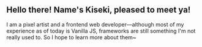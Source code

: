 <!--
**KisekiMiracle/KisekiMiracle** is a ✨ _special_ ✨ repository because its `README.md` (this file) appears on your GitHub profile.

Here are some ideas to get you started:

- 🔭 I’m currently working on ...
- 🌱 I’m currently learning ...
- 👯 I’m looking to collaborate on ...
- 🤔 I’m looking for help with ...
- 💬 Ask me about ...
- 📫 How to reach me: ...
- 😄 Pronouns: ...
- ⚡ Fun fact: ...
-->

## Hello there! Name's Kiseki, pleased to meet ya!

I am a pixel artist and a frontend web developer—although most of my experience as of today is Vanilla JS, frameworks are still something I'm not really used to. So I hope to learn more about them~
